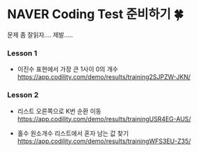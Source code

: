 # NAVER Coding Test 준비하기 🍀

문제 좀 잘읽자.... 제발.....

### Lesson 1
- 이진수 표현에서 가장 큰 1사이 0의 개수
https://app.codility.com/demo/results/training2SJPZW-JKN/


### Lesson 2
- 리스트 오른쪽으로 K번 순환 이동
https://app.codility.com/demo/results/trainingUSR4EG-AUS/

- 홀수 원소개수 리스트에서 혼자 남는 값 찾기 
https://app.codility.com/demo/results/trainingWFS3EU-Z35/
